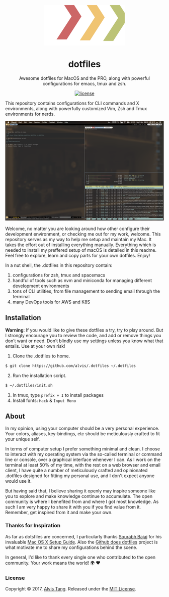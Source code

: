 <div align="center">

![alvis's dotfiles](logo.svg)

# dotfiles

Awesome dotfiles for MacOS and the PRO, along with powerful configurations for emacs, tmux and zsh.

[![license](https://img.shields.io/github/license/alvis/.dotfiles.svg)](LICENSE)

</div>

This repository contains configurations for CLI commands and X environments, along with powerfully customized Vim, Zsh and Tmux environments for nerds.

![screenshot](screenshot.png)

Welcome, no matter you are looking around how other configure their development environment, or checking me out for my work, welcome.
This repository serves as my way to help me setup and maintain my Mac.
It takes the effort out of installing everything manually.
Everything which is needed to install my preffered setup of macOS is detailed in this readme.
Feel free to explore, learn and copy parts for your own dotfiles. Enjoy!

In a nut shell, the .dotfiles in this repository contain:

1. configurations for zsh, tmux and spacemacs
2. handful of tools such as nvm and miniconda for managing different development environments
3. tons of CLI utilities, from file management to sending email through the terminal
4. many DevOps tools for AWS and K8S

## Installation

**Warning**:
If you would like to give these dotfiles a try, try to play around.
But I strongly encourage you to review the code, and add or remove things you don’t want or need.
Don’t blindly use my settings unless you know what that entails. Use at your own risk!

1. Clone the .dotfiles to home.

```sh
$ git clone https://github.com/alvis/.dotfiles ~/.dotfiles
```

2. Run the installation script.

```sh
$ ~/.dotfiles/init.sh
```

3. In tmux, type `prefix + I` to install packages
4. Install fonts: `Hack` & `Input Mono`

## About

In my opinion, using your computer should be a very personal experience.
Your colors, aliases, key-bindings, etc should be meticulously crafted to fit your unique self.

In terms of computer setup I prefer something minimal and clean.
I choose to interact with my operating system via the so-called terminal or command line or console, over a graphical interface whenever I can.
As I work on the terminal at least 50% of my time, with the rest on a web browser and email client,
I have quite a number of meticulously crafted and opinionated .dotfiles designed for fitting my personal use, and I don't expect anyone would use it.

But having said that, I believe sharing it openly may inspire someone like you to explore and make knowledge continue to accumulate.
The open community is where I benefited from and where I got most knowledge.
As such I am very happy to share it with you if you find value from it.
Remember, get inspired from it and make your own.

### Thanks for Inspiration

As far as dotsfiles are concerned, I particularly thanks [Sourabh Bajaj](https://github.com/sb2nov) for his invaluable [Mac OS X Setup Guide](http://sourabhbajaj.com/mac-setup).
Also the [Github does dotfiles](https://dotfiles.github.io) project is what motivate me to share my configurations behind the scene.

In general, I'd like to thank every single one who contributed to the open community.
Your work means the world! :earth_africa: :heart:

### License

Copyright © 2017, [Alvis Tang](https://github.com/alvis). Released under the [MIT License](LICENSE).
